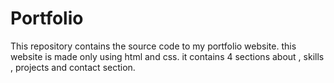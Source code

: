 # Portfolio
This repository contains the source code to my portfolio website.
this website is made only using html and css.
it contains 4 sections about , skills , projects and contact section.
